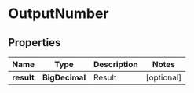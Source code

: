 

# OutputNumber

## Properties

Name | Type | Description | Notes
------------ | ------------- | ------------- | -------------
**result** | **BigDecimal** | Result |  [optional]



